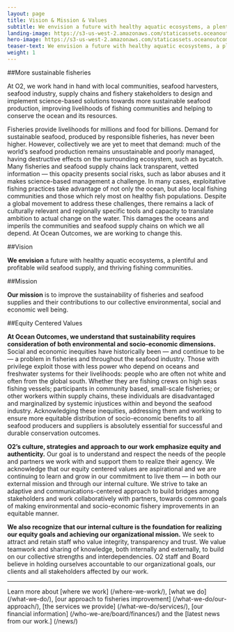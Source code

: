 ```yaml
---
layout: page 
title: Vision & Mission & Values
subtitle: We envision a future with healthy aquatic ecosystems, a plentiful and profitable wild seafood supply, and thriving fishing communities.
landing-image: https://s3-us-west-2.amazonaws.com/staticassets.oceanoutcomes.org/rollover+images/vision-and-mission-hover.jpg
hero-image: https://s3-us-west-2.amazonaws.com/staticassets.oceanoutcomes.org/hero+photos/visionmissionhero.jpg
teaser-text: We envision a future with healthy aquatic ecosystems, a plentiful and profitable wild seafood supply, and thriving fishing communities.
weight: 1
---
```


##More sustainable fisheries

At O2, we work hand in hand with local communities, seafood harvesters, seafood industry, supply chains and fishery stakeholders to design and implement science-based solutions towards more sustainable seafood production, improving livelihoods of fishing communities and helping to conserve the ocean and its resources.

Fisheries provide livelihoods for millions and food for billions. Demand for sustainable seafood, produced by responsible fisheries, has never been higher. However, collectively we are yet to meet that demand: much of the world’s seafood production remains unsustainable and poorly managed, having destructive effects on the surrounding ecosystem, such as bycatch. Many fisheries and seafood supply chains lack transparent, vetted information — this opacity presents social risks, such as labor abuses and it makes science-based management a challenge. In many cases, exploitative fishing practices take advantage of not only the ocean, but also local fishing communities and those which rely most on healthy fish populations. Despite a global movement to address these challenges, there remains a lack of culturally relevant and regionally specific tools and capacity to translate ambition to actual change on the water. This damages the oceans and imperils the communities and seafood supply chains on which we all depend. At Ocean Outcomes, we are working to change this.

##Vision

**We envision** a future with healthy aquatic ecosystems, a plentiful and profitable wild seafood supply, and thriving fishing communities.

##Mission

**Our mission** is to improve the sustainability of fisheries and seafood supplies and their contributions to our collective environmental, social and economic well being.

##Equity Centered Values

**At Ocean Outcomes, we understand that sustainability requires consideration of both environmental and socio-economic dimensions.** Social and economic inequities have historically been — and continue to be — a problem in fisheries and throughout the seafood industry. Those with privilege exploit those with less power who depend on oceans and freshwater systems for their livelihoods: people who are often not white and often from the global south. Whether they are fishing crews on high seas fishing vessels; participants in community based, small-scale fisheries; or other workers within supply chains, these individuals are disadvantaged and marginalized by systemic injustices within and beyond the seafood industry. Acknowledging these inequities, addressing them and working to ensure more equitable distribution of socio-economic benefits to all seafood producers and suppliers is absolutely essential for successful and durable conservation outcomes.

**O2’s culture, strategies and approach to our work emphasize equity and authenticity.** Our goal is to understand and respect the needs of the people and partners we work with and support them to realize their agency. We acknowledge that our equity centered values are aspirational and we are continuing to learn and grow in our commitment to live them — in both our external mission and through our internal culture. We strive to take an adaptive and communications-centered approach to build bridges among stakeholders and work collaboratively with partners, towards common goals of making environmental and socio-economic fishery improvements in an equitable manner. 

**We also recognize that our internal culture is the foundation for realizing our equity goals and achieving our organizational mission.** We seek to attract and retain staff who value integrity, transparency and trust. We value teamwork and sharing of knowledge, both internally and externally, to build on our collective strengths and interdependencies. O2 staff and Board believe in holding ourselves accountable to our organizational goals, our clients and all stakeholders affected by our work.

---

Learn more about [where we work] (/where-we-work/), [what we do] (/what-we-do/), [our approach to fisheries improvement] (/what-we-do/our-approach/), [the services we provide] (/what-we-do/services/), [our financial information] (/who-we-are/board/finances/) and the [latest news from our work.] (/news/)
